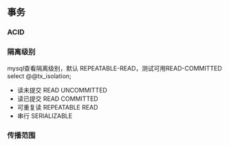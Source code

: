 ## 事务

###	ACID

### 隔离级别

mysql查看隔离级别，默认 REPEATABLE-READ，测试可用READ-COMMITTED
select @@tx_isolation;

* 读未提交 READ UNCOMMITTED
* 读已提交 READ COMMITTED
* 可重复读 REPEATABLE READ
* 串行 SERIALIZABLE

### 传播范围
